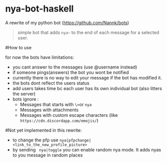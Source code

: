 # nya-bot-haskell
A rewrite of my python bot (https://github.com/Nannk/bots) 
> simple bot that adds `nya~` to the end of each message for a selected user.

#How to use

for now the bots have limitations:
- you cant answer to the messages (use @username instead)
- if someone pings(answers) the bot you wont be notified
- currently there is no way to edit your message if the bot has modified it.
- the bots dont reflect the users status
- add users takes time bc each user has its own individual bot (also litters the server)
- bots ignore :
  - Messages that starts with `\>`or `nya`
  - Messages with attachments
  - Messages with custom escape characters (like `https://cdn.discordapp.com/emojis/`)

#Not yet implemented in this rewrite:
- to change the pfp use `nya|pfpchange|<link_to_the_new_profile_picture>`
- by sending ` nya|toggle`  you can enable random nya mode. It adds nyas to you message in random places
